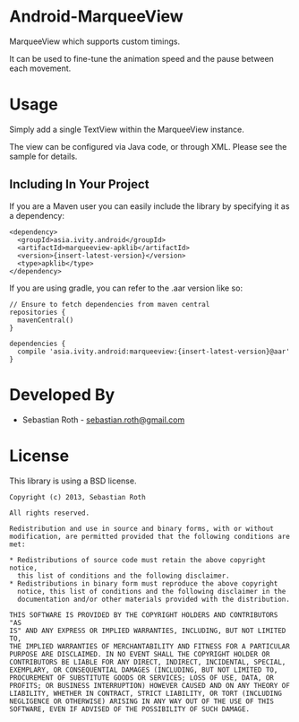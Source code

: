 Android-MarqueeView
===================

MarqueeView which supports custom timings.

It can be used to fine-tune the animation speed and the pause between each movement.

Usage
=====

Simply add a single TextView within the MarqueeView instance.

The view can be configured via Java code, or through XML. Please see the sample for details.

Including In Your Project
-------------------------

If you are a Maven user you can easily include the library by specifying it as
a dependency:

    <dependency>
      <groupId>asia.ivity.android</groupId>
      <artifactId>marqueeview-apklib</artifactId>
      <version>{insert-latest-version}</version>
      <type>apklib</type>
    </dependency>

If you are using gradle, you can refer to the .aar version like so:

    // Ensure to fetch dependencies from maven central
    repositories {
      mavenCentral()
    }

    dependencies {
      compile 'asia.ivity.android:marqueeview:{insert-latest-version}@aar'
    }
  
Developed By
============

* Sebastian Roth - <sebastian.roth@gmail.com>

License
=======

This library is using a BSD license.

    Copyright (c) 2013, Sebastian Roth
    
    All rights reserved.
    
    Redistribution and use in source and binary forms, with or without
    modification, are permitted provided that the following conditions are
    met:
    
    * Redistributions of source code must retain the above copyright notice,
      this list of conditions and the following disclaimer. 
    * Redistributions in binary form must reproduce the above copyright
      notice, this list of conditions and the following disclaimer in the
      documentation and/or other materials provided with the distribution.
    
    THIS SOFTWARE IS PROVIDED BY THE COPYRIGHT HOLDERS AND CONTRIBUTORS "AS
    IS" AND ANY EXPRESS OR IMPLIED WARRANTIES, INCLUDING, BUT NOT LIMITED TO,
    THE IMPLIED WARRANTIES OF MERCHANTABILITY AND FITNESS FOR A PARTICULAR
    PURPOSE ARE DISCLAIMED. IN NO EVENT SHALL THE COPYRIGHT HOLDER OR
    CONTRIBUTORS BE LIABLE FOR ANY DIRECT, INDIRECT, INCIDENTAL, SPECIAL,
    EXEMPLARY, OR CONSEQUENTIAL DAMAGES (INCLUDING, BUT NOT LIMITED TO,
    PROCUREMENT OF SUBSTITUTE GOODS OR SERVICES; LOSS OF USE, DATA, OR
    PROFITS; OR BUSINESS INTERRUPTION) HOWEVER CAUSED AND ON ANY THEORY OF
    LIABILITY, WHETHER IN CONTRACT, STRICT LIABILITY, OR TORT (INCLUDING
    NEGLIGENCE OR OTHERWISE) ARISING IN ANY WAY OUT OF THE USE OF THIS
    SOFTWARE, EVEN IF ADVISED OF THE POSSIBILITY OF SUCH DAMAGE.